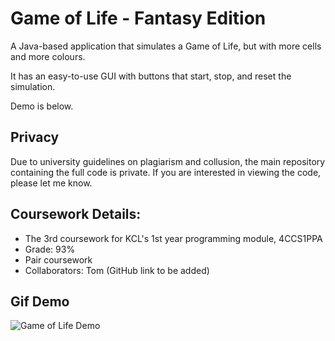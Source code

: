 # Game of Life - Fantasy Edition

A Java-based application that simulates a Game of Life, but with more cells and more colours.

It has an easy-to-use GUI with buttons that start, stop, and reset the simulation.

Demo is below.

## Privacy
Due to university guidelines on plagiarism and collusion, the main repository containing the full code is private.
If you are interested in viewing the code, please let me know.

## Coursework Details:
- The 3rd coursework for KCL's 1st year programming module, 4CCS1PPA
- Grade: 93%
- Pair coursework
- Collaborators: Tom (GitHub link to be added)

## Gif Demo
![Game of Life Demo](https://i.imgur.com/FdTe8HA.gif)
